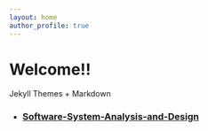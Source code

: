 ```yaml
---
layout: home
author_profile: true
---
```


# Welcome!!

Jekyll Themes + Markdown



- ### [Software-System-Analysis-and-Design](swsad/Software-System-Analysis-and-Design)

